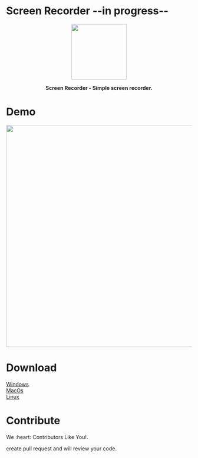 # Screen Recorder --in progress--
<p align="center">
<img src="https://github.com/era7imOSS/ScreenRecorder/blob/main/Interface/images/icon.png" width="150" > 
</p>
<p align="center">
<strong>Screen Recorder - Simple screen recorder.</strong>
</p>

# Demo
<p align="center">
<img src="" width="600">  
</p> 

# Download  

<a href="" rel="nofollow">Windows</a>  
<a href="" rel="nofollow">MacOs</a>  
<a href="" rel="nofollow">Linux</a>

# Contribute  
<p>
We :heart: Contributors Like You!.       
</p> 
<p>
create pull request and will review your code.
</p> 









